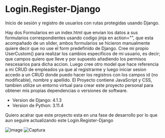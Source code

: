 # Login.Register-Django
Inicio de sesión y registro de usuarios con rutas protegidas usando Django.

Hay dos Formularios en un index.html que envian los datos a sus formularios correspondientes usando codigo jinja en action="", que esta acompañado de un slider, ambos formularios se hicieron manualmente quiere decir que no use el form predefinido de Django.
Cree mi propio UserCustom() para realizar los cambios especificos de mi usuario, es decir; que campos quiero que lleve y por supuesto añadiendo los permisos nescesarios para dicha accion. Luego cree otro model que hace referencia a mi CRUD de empleados ya que al registrarme y luego iniciar sesion accedo a un CRUD donde puedo hacer los registros con los campos id (no modificable), nombre y apellido.
El Proyecto contiene JavaScript y CSS, tambien utilize un entorno virtual para crear este proyecto personal para obtener mis propias dependencias o versiones de software.
- Version de Django: 4.1.3
- Version de Python: 3.11.4

Quiero acalrar que este proyecto esta en una fase de desarrollo por lo que aun seguire actualizando este Login.Register-Django

![image](https://github.com/JSandovalCH/Login.Register-Django/assets/140671803/64685193-9d44-494e-846b-40263d111a8f)
![Captura](https://github.com/JSandovalCH/Login.Register-Django/assets/140671803/ca4fbf45-2ac4-4172-b67e-41c94a05727a)

